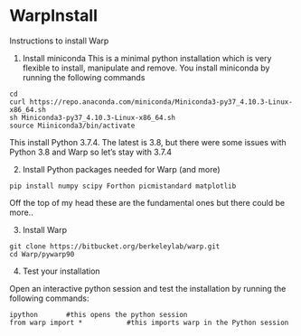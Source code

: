 # WarpInstall
Instructions to install Warp


1) Install miniconda
This is a minimal python installation which is very flexible to install, manipulate and remove.
You install miniconda by running the following commands

```
cd
curl https://repo.anaconda.com/miniconda/Miniconda3-py37_4.10.3-Linux-x86_64.sh
sh Miniconda3-py37_4.10.3-Linux-x86_64.sh
source Miiniconda3/bin/activate
```

This install Python 3.7.4. The latest is 3.8, but there were some issues with Python 3.8 and Warp so let’s stay with 3.7.4

2) Install Python packages needed for Warp (and more)

```
pip install numpy scipy Forthon picmistandard matplotlib
```

Off the top of my head these are the fundamental ones but there could be more.. 

3) Install Warp

```
git clone https://bitbucket.org/berkeleylab/warp.git
cd Warp/pywarp90
```

4) Test your installation

Open an interactive python session and test the installation by running the following commands:

```
ipython       #this opens the python session
from warp import *           #this imports warp in the Python session
```
